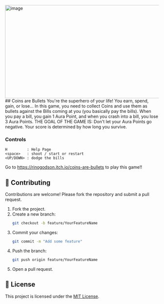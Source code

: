 <img width="965" height="305" alt="image" src="https://github.com/user-attachments/assets/173eabc2-5a42-4977-a213-c07149124083" />
## Coins are Bullets
You're the superhero of your life!
You earn, spend, gain, or lose...
In this game, you need to collect Coins and use them as bullets against the Bills coming at you (you basically pay the bills).
When you pay a bill, you gain 1 Aura Point, and when you crash into a bill, you lose 3 Aura Points.
THE GOAL OF THE GAME IS: Don't let your Aura Points go negative.
Your score is determined by how long you survive.

### Controls
```
H         : Help Page
<space>   : shoot / start or restart
<UP/DOWN> : dodge the bills
```

Go to https://rinogodson.itch.io/coins-are-bullets to play this game!!

## 🤝 Contributing  
Contributions are welcome! Please fork the repository and submit a pull request.  

1. Fork the project.  
2. Create a new branch:  
   ```bash
   git checkout -b feature/YourFeatureName
   ```
3. Commit your changes:  
   ```bash
   git commit -m "Add some feature"
   ```
4. Push the branch:  
   ```bash
   git push origin feature/YourFeatureName
   ```
5. Open a pull request.

## 📄 License  
This project is licensed under the [MIT License](LICENSE).
